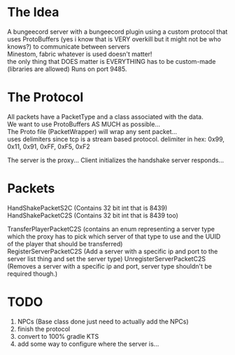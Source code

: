 # The Idea
A bungeecord server with a bungeecord plugin using a custom protocol that uses ProtoBuffers (yes i know that is VERY overkill but it might not be who knows?) to communicate between servers \
Minestom, fabric whatever is used doesn't matter! \
the only thing that DOES matter is EVERYTHING has to be custom-made (libraries are allowed)
Runs on port 9485.

# The Protocol
All packets have a PacketType and a class associated with the data. \
We want to use ProtoBuffers AS MUCH as possible... \
The Proto file (PacketWrapper) will wrap any sent packet... \
uses delimiters since tcp is a stream based protocol. delimiter in hex: 0x99, 0x11, 0x91, 0xFF, 0xF5, 0xF2

The server is the proxy...
Client initializes the handshake server responds...

# Packets
HandShakePacketS2C (Contains 32 bit int that is 8439) \
HandShakePacketC2S (Contains 32 bit int that is 8439 too)

TransferPlayerPacketC2S (contains an enum representing a server type which the proxy has to pick which server of that type to use and the UUID of the player that should be transferred) \
RegisterServerPacketC2S (Add a server with a specific ip and port to the server list thing and set the server type)
UnregisterServerPacketC2S (Removes a server with a specific ip and port, server type shouldn't be required though.)

# TODO
1. NPCs (Base class done just need to actually add the NPCs)
2. finish the protocol
3. convert to 100% gradle KTS
4. add some way to configure where the server is...